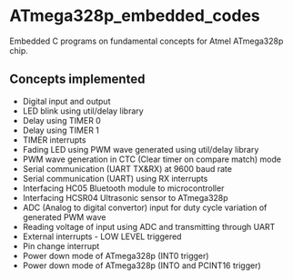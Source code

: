 # ATmega328p_embedded_codes
Embedded C programs on fundamental concepts for Atmel ATmega328p chip.

## Concepts implemented
- Digital input and output
- LED blink using util/delay library
- Delay using TIMER 0
- Delay using TIMER 1
- TIMER interrupts
- Fading LED using PWM wave generated using util/delay library
- PWM wave generation in CTC (Clear timer on compare match) mode
- Serial communication (UART TX&RX) at 9600 baud rate
- Serial communication (UART) using RX interrupts
- Interfacing HC05 Bluetooth module to microcontroller
- Interfacing HCSR04 Ultrasonic sensor to ATmega328p
- ADC (Analog to digital convertor) input for duty cycle variation of generated PWM wave
- Reading voltage of input using ADC and transmitting through UART
- External interrupts - LOW LEVEL triggered
- Pin change interrupt
- Power down mode of ATmega328p (INT0 trigger)
- Power down mode of ATmega328p (INTO and PCINT16 trigger)

